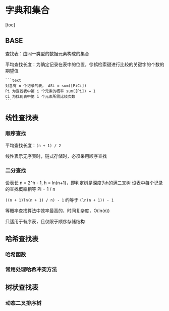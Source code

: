 # 字典和集合

[toc]

## BASE

查找表：由同一类型的数据元素构成的集合

平均查找长度：为确定记录在表中的位置，徐鹤检索键进行比较的关键字的个数的期望值

    ```text
    对含有 n 个记录的表， ASL = sum([PiCi])
    Pi 为查找表中第 i 个元素的概率 sum([Pi]) = 1
    Ci 为找到表中第 i 个元素所需比较次数
    ```

## 线性查找表

### 顺序查找

平均查找长度：`(n + 1) / 2`

线性表示无序表时，链式存储时，必须采用顺序查找

### 二分查找

设表长 n = 2^h - 1, h = ln(n+1)，即判定树是深度为h的满二叉树
设表中每个记录的查找概率相等 Pi = 1 / n

`((n + 1)ln(n + 1) / n) - 1` 约等于 `(ln(n + 1)) - 1`

等概率查找算法中效率最高的，时间复杂度，O(ln(n))

只适用于有序表，且仅限于顺序存储结构

## 哈希查找表

### 哈希函数

### 常用处理哈希冲突方法

## 树状查找表

### 动态二叉排序树
